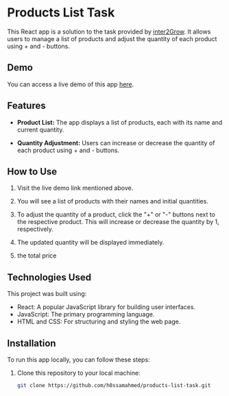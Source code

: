 # Products List Task

This React app is a solution to the task provided by [inter2Grow](https://intern2grow.vercel.app/). It allows users to manage a list of products and adjust the quantity of each product using + and - buttons.

## Demo

You can access a live demo of this app [here](https://h0ssamahmed.github.io/products-list-task/).

## Features

- **Product List:** The app displays a list of products, each with its name and current quantity.

- **Quantity Adjustment:** Users can increase or decrease the quantity of each product using + and - buttons.

## How to Use

1. Visit the live demo link mentioned above.

2. You will see a list of products with their names and initial quantities.

3. To adjust the quantity of a product, click the "+" or "-" buttons next to the respective product. This will increase or decrease the quantity by 1, respectively.

4. The updated quantity will be displayed immediately.
   
5. the total price  

## Technologies Used

This project was built using:

- React: A popular JavaScript library for building user interfaces.
- JavaScript: The primary programming language.
- HTML and CSS: For structuring and styling the web page.

## Installation

To run this app locally, you can follow these steps:

1. Clone this repository to your local machine:

   ```bash
   git clone https://github.com/h0ssamahmed/products-list-task.git
